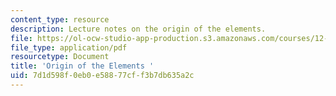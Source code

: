 ```yaml
---
content_type: resource
description: Lecture notes on the origin of the elements.
file: https://ol-ocw-studio-app-production.s3.amazonaws.com/courses/12-002-physics-and-chemistry-of-the-terrestrial-planets-fall-2008/7d1d598f0eb0e58877cff3b7db635a2c_MIT12_002f08_lec3_4.pdf
file_type: application/pdf
resourcetype: Document
title: 'Origin of the Elements '
uid: 7d1d598f-0eb0-e588-77cf-f3b7db635a2c
---
```

